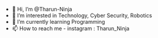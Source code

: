 - 👋 Hi, I’m @Tharun-Ninja
- 👀 I’m interested in Technology, Cyber Security, Robotics
- 🌱 I’m currently learning Programming
- 📫 How to reach me - instagram : Tharun_Ninja

<!---
Tharun-Ninja/Tharun-Ninja is a ✨ special ✨ repository because its `README.md` (this file) appears on your GitHub profile.
You can click the Preview link to take a look at your changes.
--->

